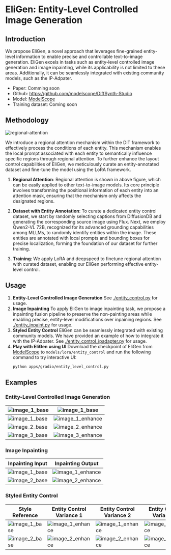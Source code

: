 # EliGen: Entity-Level Controlled Image Generation

## Introduction

We propose EliGen, a novel approach that leverages fine-grained entity-level information to enable precise and controllable text-to-image generation. EliGen excels in tasks such as entity-level controlled image generation and image inpainting, while its applicability is not limited to these areas. Additionally, it can be seamlessly integrated with existing community models, such as the IP-Adpater.

* Paper: Comming soon
* Github: https://github.com/modelscope/DiffSynth-Studio
* Model: [ModelScope](https://www.modelscope.cn/models/DiffSynth-Studio/Eligen)
* Training dataset: Coming soon

## Methodology

![regional-attention](https://github.com/user-attachments/assets/9a147201-15ab-421f-a6c5-701075754478)

We introduce a regional attention mechanism within the DiT framework to effectively process the conditions of each entity. This mechanism enables the local prompt associated with each entity to semantically influence specific regions through regional attention. To further enhance the layout control capabilities of EliGen, we meticulously curate an entity-annotated dataset and fine-tune the model using the LoRA framework. 

1. **Regional Attention**: Regional attention is shown in above figure, which can be easily applied to other text-to-image models. Its core principle involves transforming the positional information of each entity into an attention mask, ensuring that the mechanism only affects the designated regions.
   
2. **Dataset with Entity Annotation**: To curate a dedicated entity control dataset, we start by randomly selecting captions from DiffusionDB and generating the corresponding source image using Flux. Next, we employ Qwen2-VL 72B, recognized for its advanced grounding capabilities among MLLMs, to randomly identify entities within the image. These entities are annotated with local prompts and bounding boxes for precise localization, forming the foundation of our dataset for further training.

3. **Training**: We apply LoRA and deepspeed to finetune regional attention with curated dataset, enabling our EliGen performing effective entity-level control.

## Usage
1. **Entity-Level Controlled Image Generation**
See [./entity_control.py](./entity_control.py) for usage.
2. **Image Inpainting**
   To apply EliGen to image inpainting task, we propose a inpainting fusion pipeline to preserve the non-painting areas while enabling precise, entity-level modifications over inpaining regions.
   See [./entity_inpaint.py](./entity_inpaint.py) for usage.
3. **Styled Entity Control**
   EliGen can be seamlessly integrated with existing community models. We have provided an example of how to integrate it with the IP-Adpater. See [./entity_control_ipadapter.py](./entity_control_ipadapter.py) for usage.
4. **Play with EliGen using UI**
   Download the checkpoint of EliGen from [ModelScope](https://www.modelscope.cn/models/DiffSynth-Studio/Eligen) to `models/lora/entity_control` and run the following command to try interactive UI: 
   ```bash
   python apps/gradio/entity_level_control.py
   ```
## Examples
### Entity-Level Controlled Image Generation

|![image_1_base](https://github.com/user-attachments/assets/b8564b28-19b5-424f-bf3c-6476f2923ff9)|![image_1_base](https://github.com/user-attachments/assets/20793715-42d3-46f7-8d62-0cb4cacef38d)|
|-|-|
|![image_1_base](https://github.com/user-attachments/assets/70ef12fe-d300-4b52-9d11-eabc9b5464a8)|![image_1_enhance](https://github.com/user-attachments/assets/7645ce0e-4aa7-4b1e-b7a7-bccfd9796461)|
|![image_2_base](https://github.com/user-attachments/assets/2f1e44e1-8f1f-4c6e-ab7a-1b6861a33a69)|![image_2_enhance](https://github.com/user-attachments/assets/faf78498-57ba-41bd-b516-570c86984515)|
|![image_3_base](https://github.com/user-attachments/assets/206d1cef-2e96-4469-aed5-cdeb06ab9e99)|![image_3_enhance](https://github.com/user-attachments/assets/75d784d6-d5a1-474f-a5d5-ef8074135f35)|
### Image Inpainting
|Inpainting Input|Inpainting Output|
|-|-|
|![image_1_base](https://github.com/user-attachments/assets/5f74c710-bf30-4db1-ae40-a1e1995ccef6)|![image_1_enhance](https://github.com/user-attachments/assets/1cd71177-e956-46d3-86ce-06f774c96efd)|
|![image_2_base](https://github.com/user-attachments/assets/5ef499f3-3d8a-49cc-8ceb-86af7f5cb9f8)|![image_2_enhance](https://github.com/user-attachments/assets/fb967035-7b28-466c-a753-c00135559121)|
### Styled Entity Control
|Style Reference|Entity Control Variance 1|Entity Control Variance 2|Entity Control Variance 3|
|-|-|-|-|
|![image_1_base](https://github.com/user-attachments/assets/5e2dd3ab-37d3-4f58-8e02-ee2f9b238604)|![image_1_enhance](https://github.com/user-attachments/assets/0f6711a2-572a-41b3-938a-95deff6d732d)|![image_1_enhance](https://github.com/user-attachments/assets/ce2e66e5-1fdf-44e8-bca7-555d805a50b1)|![image_1_enhance](https://github.com/user-attachments/assets/ad2da233-2f7c-4065-ab57-b2d84dc2c0e2)|
|![image_2_base](https://github.com/user-attachments/assets/77cf7ceb-48e3-442d-8ffc-5fa4a10fe81a)|![image_2_enhance](https://github.com/user-attachments/assets/59a4f3c2-e59d-40c7-886c-0768f14fcc89)|![image_2_enhance](https://github.com/user-attachments/assets/a9187fb0-489a-49c9-a52f-56b1bd96faf7)|![image_2_enhance](https://github.com/user-attachments/assets/a62caee4-3863-4b56-96ff-e0785c6d93bb)|